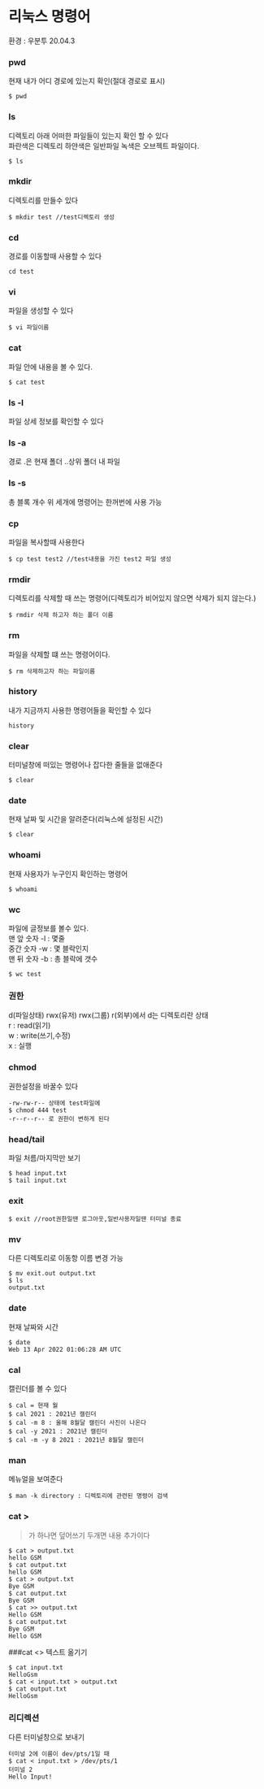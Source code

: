 # 리눅스 명령어


환경 : 우분투 20.04.3

### pwd
현재 내가 어디 경로에 있는지 확인(절대 경로로 표시)
~~~
$ pwd
~~~
### ls
디렉토리 아래 어떠한 파일들이 있는지 확인 할 수 있다  
파란색은 디렉토리 하얀색은 일반파일 녹색은 오브젝트 파일이다.
~~~
$ ls
~~~
### mkdir
디렉토리를 만들수 있다 
~~~ 
$ mkdir test //test디렉토리 생성
~~~
### cd
경로를 이동할때 사용할 수 있다
~~~
cd test
~~~
### vi
파일을 생성할 수 있다
~~~
$ vi 파일이름
~~~
### cat
파일 안에 내용을 볼 수 있다.
~~~
$ cat test
~~~
### ls -l
파일 상세 정보를 확인할 수 있다
### ls -a
경로 .은 현재 폴더 ..상위 폴더 내 파일
### ls -s
총 블록 개수
위 세개에 명령어는 한꺼번에 사용 가능
### cp
파일을 복사할때 사용한다
~~~
$ cp test test2 //test내용을 가진 test2 파일 생성
~~~
### rmdir
디렉토리를 삭제할 때 쓰는 명령어(디렉토리가 비어있지 않으면 삭제가 되지 않는다.)
~~~
$ rmdir 삭제 하고자 하는 폴더 이름
~~~
### rm
파일을 삭제할 떄 쓰는 명령어이다.
~~~
$ rm 삭제하고자 하는 파일이름
~~~
### history
내가 지금까지 사용한 명령어들을 확인할 수 있다
~~~
history
~~~
### clear
터미널창에 떠있는 명령어나 잡다한 줄들을 없애준다
~~~
$ clear
~~~
### date
현재 날짜 및 시간을 알려준다(리눅스에 설정된 시간)
~~~
$ clear
~~~
### whoami
현재 사용자가 누구인지 확인하는 명령어
~~~
$ whoami
~~~
### wc 
파일에 글정보를 볼수 있다.  
맨 앞 숫자 -l : 몇줄  
중간 숫자 -w : 몇 블락인지  
맨 뒤 숫자 -b : 총 블락에 갯수
~~~ 
$ wc test
~~~
### 권한
d(파일상태) rwx(유저) rwx(그룹) r(외부)에서 d는 디렉토리란 상태  
r : read(읽기)  
w : write(쓰기,수정)  
x : 실행
### chmod
권한설정을 바꿀수 있다
~~~
-rw-rw-r-- 상태에 test파일에
$ chmod 444 test
-r--r--r-- 로 권한이 변하게 된다
~~~

### head/tail
파일 처름/마지막만 보기
~~~
$ head input.txt
$ tail input.txt
~~~

### exit
~~~
$ exit //root권한일땐 로그아웃,일반사용자일땐 터미널 종료
~~~

### mv
다른 디렉토리로 이동항 이름 변경 가능
~~~
$ mv exit.out output.txt
$ ls
output.txt
~~~

### date
현재 날짜와 시간
~~~
$ date
Web 13 Apr 2022 01:06:28 AM UTC
~~~

### cal
캘린더를 볼 수 있다
~~~
$ cal = 현재 월
$ cal 2021 : 2021년 캘린더
$ cal -m 8 : 올해 8월달 캘린더 사진이 나온다
$ cal -y 2021 : 2021년 캘린더
$ cal -m -y 8 2021 : 2021년 8월달 캘린더
~~~

### man
메뉴얼을 보여준다
~~~
$ man -k directory : 디렉토리에 관련된 명령어 검색
~~~

### cat >
>가 하나면 덮어쓰기 두개면 내용 추가이다
~~~
$ cat > output.txt
hello GSM
$ cat output.txt
hello GSM
$ cat > output.txt
Bye GSM
$ cat output.txt
Bye GSM
$ cat >> output.txt
Hello GSM
$ cat output.txt
Bye GSM
Hello GSM
~~~

###cat <>
텍스트 옮기기
~~~
$ cat input.txt
HelloGsm
$ cat < input.txt > output.txt
$ cat output.txt
HelloGsm
~~~

### 리디렉션
다른 터미널창으로 보내기
~~~ 
터미널 2에 이름이 dev/pts/1일 때
$ cat < input.txt > /dev/pts/1
터미널 2
Hello Input!
~~~

